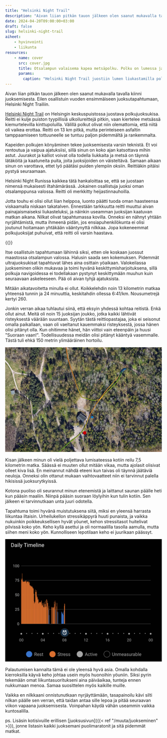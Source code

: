 ```yaml
---
title: "Helsinki Night Trail"
description: "Aivan liian pitkän tauon jälkeen olen saanut mukavalla tavalla kiinni juoksemisesta. Eilen osallistuin vuoden ensimmäiseen juoksutapahtumaan, Helsinki Night Trailiin."
date: 2024-04-20T09:00:00+03:00
draft: false
slug: helsinki-night-trail
aiheet:
    - hyvinvointi
    - liikunta
resources:
    - name: cover
      src: cover.jpg
      title: Otsalampun valaisema kapea metsäpolku. Polku on lumessa ja taivaalta sataa lisää lunta. Edessä juoksee juoksija mustassa juoksuasussa.
      params:
        caption: "Helsinki Night Trail juostiin lumen liukastamilla poluilla, oman ja kanssakilpailijoiden otsalamppujen valossa."
---
```


Aivan liian pitkän tauon jälkeen olen saanut mukavalla tavalla kiinni juoksemisesta. Eilen osallistuin vuoden ensimmäiseen juoksutapahtumaan, Helsinki Night Trailiin.

<!--more-->

[Helsinki Night Trail](https://www.helsinkinighttrail.fi/) on Helsingin keskuspuistossa juostava polkujuoksukisa. Reitti ei kulje puiston tyypillisiä ulkoilureittejä pitkin, vaan kiertelee metsässä kiemurtelevilla kinttupoluilla. Välillä polkut olivat niin olemattomia, että niitä oli vaikea erottaa. Reitti on 13 km pitkä, mutta perinteiseen asfaltin tamppaamiseen tottuuneelle se tuntuu paljon pidemmältä ja rankemmalta.

Kapeiden polkujen könyäminen tekee juoksemisesta varsin teknistä. Et voi rentoutua ja vaipua ajatuksiisi, sillä sinun on koko ajan katsottava mihin astut. Juurakot ja kalliot voivat olla todella liukkaita ja metsä on täynnä lätäköitä ja kaatuneita puita, joita juoksijoiden on väisteltävä. Samaan aikaan sinun on varottava, ettet lyö päätäsi puiden ylempiin oksiin. Reittiäkin pitäisi pystyä seuraamaan.

Helsinki Night Runissa kaikkea tätä hankaloittaa se, että se juostaan nimensä mukaisesti iltahämärässä. Jokainen osallistuja juoksi oman otsalamppunsa valossa. Reitti oli merkkitty heijastinnauhoilla.

Jotta touhu ei olisi ollut liian helppoa, luonto päätti tuoda oman haasteensa viskaamalla niskaan takatalven. Ennestään tarkkuutta reitti muuttui aivan painajaismaiseksi liukasteluksi, ja näinkin useamman juoksijan kaatuvan matkan aikana. Nilkat olivat tapahtumassa kovilla. Onneksi en nähnyt yhtään nyrjähtämistä, mutta ihmeenä pidän, jos ensiapuhenkilökunta ei olisi joutunut hoitamaan yhtäkään vääntynyttä nilkkaa. Jopa kokeneemmat polkujuoksijat puhuivat, että reitti oli varsin haastava.

{{<cover>}}

Itse osallistuin tapahtumaan lähinnä siksi, etten ole koskaan juossut maastossa otsalampun valossa. Halusin saada sen kokemuksen. Pidemmät ultrajuoksukisat tapahtuvat lähes aina osittain yöaikaan. Valokeilassa juokseminen olikin mukavaa ja toimi hyvänä keskittymisharjoituksena, sillä polkuja navigoidessa ei todellakaan pystynyt keskittymään muuhun kuin seuraavaan askeleeseen. Pää oli aivan tyhjä ajatuksista.

Mitään aikatavoitetta minulla ei ollut. Koikkelehdin noin 13 kilometrin matkaa yhteensä tunnin ja 24 minuuttia, keskitahdin ollessa 6:41/km. Nousumetrejä kertyi 260.

Jonkin verran aikaa tuhlautui siinä, että eksyin yhdessä kohtaa reitistä. Enkä ollut ainut. Meitä oli noin 15 juoksijan joukko, jotka kaikki lähtivät risteyksestä väärään suuntaan. Syytän tästä reittiopastajaa, joka ei seisonut omalla paikallaan, vaan oli vaeltanut kauemmaksi risteyksestä, jossa hänen olisi pitänyt olla. Kun ohitimme hänet, hän viittoi vain eteenpäin ja huusi "Suoraan vaan!". Todellisuudessa meidän olisi pitänyt kääntyä vasemmalle. Tästä tuli ehkä 150 metrin ylimääräinen hortoilu.

![Satelliittikuva, jossa näkyy juoksemani ylimääräinen lenkki sekä väripalloilla pisteet, jossa opastaja seisoi ja jossa hänen olisi pitänyt seistä.](hortoilu.jpg "Punaisella on paikka, jossa opastaja seisoi. Hänen olisi pitänyt seistä sinisen merkin kohdalla ja opastaa juoksijoita kääntymään vasemmalle.")

Kisan jälkeen minun oli vielä poljettava lumisateessa kotiin reilu 7,5 kilometrin matka. Säässä ei muuten ollut mitään vikaa, mutta ajolasit olisivat olleet kiva lisä. En meinannut nähdä eteeni kun taivas oli täynnä jäätäviä neuloja. Onneksi olin ottanut mukaan vaihtovaatteet niin ei tarvinnut palella hikisissä juoksurytkyissä.

Kotona puoliso oli seurannut minun etenemistä ja laittanut saunan päälle heti kun pääsin maaliin. Niinpä pääsin suoraan löylyihin kun tulin kotiin. Sen jälkeen ei tarvinnutkaan unta juuri odotella.

Tapahtuma toimi hyvänä muistutuksena siitä, miksi en yleensä harrasta liikuntaa iltaisin. Urheilukellon stressikäppyrä huuti punaista, ja vaikka nukuinkin poikkeuksellisen hyvät yöunet, kehon stressitasot huitelivat pilvissä koko yön. Keho kyllä asettui ja oli normaalilla tasolla aamulla, mutta siihen meni koko yön. Kunnolliseen lepotilaan keho ei juurikaan päässyt.

![Garmin Connect -sovelluksen stressigraafi. Alkuyöstä graafi on kovan stressin tasolla ja vasta neljän jälkeen aamulla kehon stressitasot ovat normaalilla tasolla. Lepotilaa ei ole juuri lainkaan.](stressi.jpg "Garmin Connectin stressitilastot visualisoivat hyvin sen, kuinka yöhön ei juuri palautumista kuulunut. Stressitasot olivat normaalilla tasolla vasta neljän jälkeen aamuyöstä, mutta lepoa ei ollut juuri lainkaan.")

Palautumisen kannalta tämä ei ole yleensä hyvä asia. Omalla kohdalla kierroksilla käyvä keho johtaa usein myös huonoihin yöuniin. Siksi pyrin tekemään omat liikuntasuoritukseni aina päiväaikaa, tunteja ennen nukkumaan menoa. Samaa suosittelen myös kaikille muille.

Vaikka en nilkkaani onnistunutkaan nyrjäyttämään, tasapainoilu kävi silti nilkan päälle sen verran, että taidan antaa sille lepoa ja pitää seuraavan viikon vapaana juoksemisesta. Voinpahan käydä vähän useammin vaikka kuntosalilla.

ps. Lisäsin kotisivuille erillisen [juoksusivun]({{< ref "/muuta/juokseminen" >}}), jonne listasin kaikki juoksemani puolimaratonit ja sitä pidemmät matkat.
